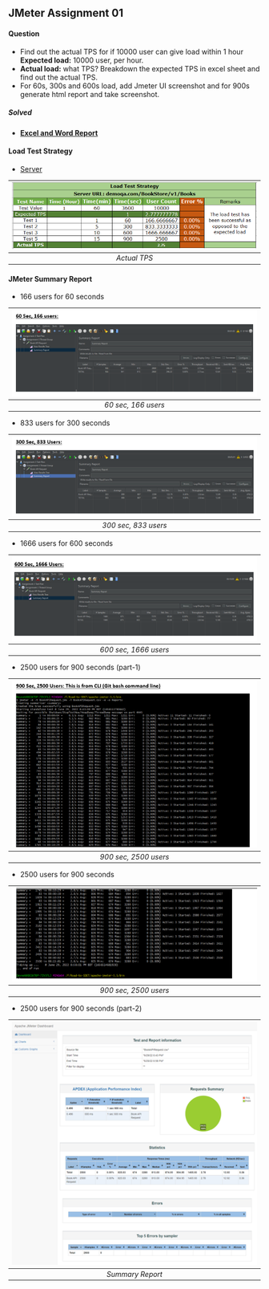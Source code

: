 ## JMeter Assignment 01

#### **Question**

- Find out the actual TPS for if 10000 user can give load within 1 hour **Expected load:** 10000 user, per hour.
- **Actual load:** what TPS? Breakdown the expected TPS in excel sheet and find out the actual TPS.
- For 60s, 300s and 600s load, add Jmeter UI screenshot and for 900s generate html report and take screenshot.

##### **Solved**

- #### [**Excel and Word Report**](https://github.com/monirQA/Assignment-3-Book-API-Load-Test/tree/master/Resources)

#### **Load Test Strategy**

- [Server](https://demoqa.com/BookStore/v1/Books)

| ![TPS Report](./Images/load-test-strategy.PNG) |
| :------------------------------------: |
|              _Actual TPS_              |

#### **JMeter Summary Report**

- 166 users for 60 seconds

| ![Test Case 1](./images/load-status-60s.PNG) |
| :----------------------------------: |
|         _60 sec, 166 users_          |

- 833 users for 300 seconds

| ![Test Case 2](./images/load-status-300s.PNG) |
| :----------------------------------: |
|         _300 sec, 833 users_         |

- 1666 users for 600 seconds

| ![Test Case 3](./images/load-status-600s.PNG)|
| :----------------------------------: |
|        _600 sec, 1666 users_         |

- 2500 users for 900 seconds (part-1)

| ![Test Case 4](./images/load-status-900s%20part1.PNG) |
| :----------------------------------: |
|        _900 sec, 2500 users_         |

- 2500 users for 900 seconds

| ![Test Case 5](./images/load-status-900s%20part2.PNG) |
| :-------------------------------------: |
|          _900 sec, 2500 users_          |

- 2500 users for 900 seconds (part-2)

| ![Test Summary Report](./images/Apache%20JMeter%20Dashboard.png) |
| :------------------------------------------: |
|               _Summary Report_               |
